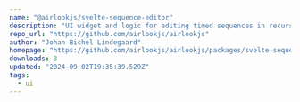 ```yaml
---
name: "@airlookjs/svelte-sequence-editor"
description: "UI widget and logic for editing timed sequences in recursively nested structures of layers and blocks. Aimed at simple video and media editing in the browser."
repo_url: "https://github.com/airlookjs/airlookjs"
author: "Johan Bichel Lindegaard"
homepage: "https://github.com/airlookjs/airlookjs/packages/svelte-sequence-editor#readme"
downloads: 3
updated: "2024-09-02T19:35:39.529Z"
tags: 
  - ui
---
```

